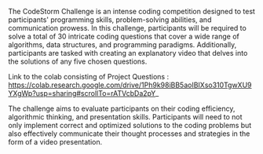 The CodeStorm Challenge is an intense coding competition designed to test participants' programming skills, problem-solving abilities, and communication prowess. In this challenge, participants will be required to solve a total of 30 intricate coding questions that cover a wide range of algorithms, data structures, and programming paradigms. Additionally, participants are tasked with creating an explanatory video that delves into the solutions of any five chosen questions.

Link to the colab consisting of Project Questions : https://colab.research.google.com/drive/1Ph9k98iBB5aoIBIXso310TgwXU9YXgWp?usp=sharing#scrollTo=rATVcbDa2pY_

The challenge aims to evaluate participants on their coding efficiency, algorithmic thinking, and presentation skills. Participants will need to not only implement correct and optimized solutions to the coding problems but also effectively communicate their thought processes and strategies in the form of a video presentation.
